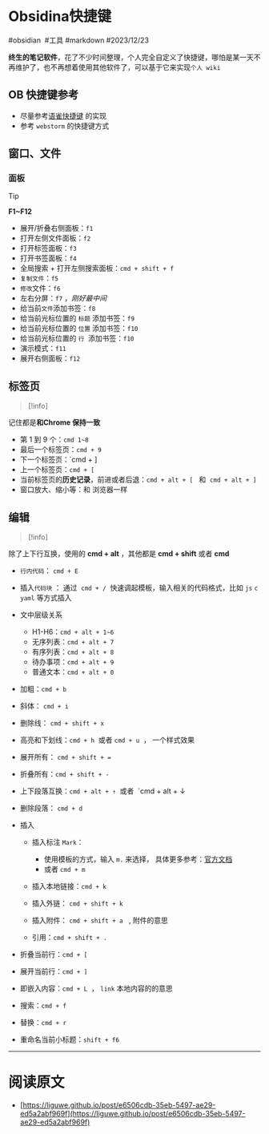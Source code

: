 
# Obsidina快捷键

#obsidian  #工具 #markdown #2023/12/23

**终生的笔记软件**，花了不少时间整理，个人完全自定义了快捷键，哪怕是某一天不再维护了，也不再想着使用其他软件了，可以基于它来实现`个人 wiki`


## OB 快捷键参考

- 尽量参考[语雀快捷键](https://www.yuque.com/yuque/gpvawt/shortcut) 的实现
- 参考 `webstorm` 的快捷键方式


## 窗口、文件


### 面板

> [!tip]

**F1~F12**


- 展开/折叠右侧面板：`f1`
- 打开左侧文件面板：`f2`
- 打开标签面板：`f3`
- 打开书签面板：`f4`
- 全局搜索 + 打开左侧搜索面板：`cmd + shift + f`
- `复制文件`：`f5`
- `修改`文件：`f6`
- 左右分屏：`f7` ，_刚好最中间_
- 给当前`文件`添加书签：`f8`
- 给当前光标位置的 `标题` 添加书签：`f9`
- 给当前光标位置的 `位置` 添加书签：`f10`
- 给当前光标位置的 `行`  添加书签：`f10`
- 演示模式：`f11`
- 展开右侧面板：`f12`


## 标签页

> [!info]

记住都是**和Chrome 保持一致**


- 第 1 到 9 个：`cmd 1~8`
- 最后一个标签页：`cmd + 9`
- 下一个标签页：`cmd + ]
- 上一个标签页：`cmd + [`
- 当前标签页的**历史记录**，前进或者后退：`cmd + alt + [`   和  `cmd + alt + ]`
- 窗口放大、缩小等：和 浏览器一样


## 编辑

> [!info]

除了上下行互换，使用的 **cmd + alt** ，其他都是 **cmd + shift** 或者 **cmd**


- `行内代码`： `cmd + E`
- 插入`代码块` ： 通过  `cmd + /`  快速调起模板，输入相关的代码格式，比如 `js` `c` `yaml` 等方式插入
- 文中层级关系

   - H1-H6：`cmd + alt + 1~6`
   - 无序列表：`cmd + alt + 7`
   - 有序列表：`cmd + alt + 8`
   - 待办事项：`cmd + alt + 9`
   - 普通文本：`cmd + alt + 0`
- 加粗：`cmd + b`
- 斜体： `cmd + i`
- 删除线： `cmd + shift + x`
- 高亮和下划线：`cmd + h`  或者 `cmd + u`  ， 一个样式效果
- 展开所有： `cmd + shift + =`
- 折叠所有：`cmd + shift + -`
- 上下段落互换：`cmd + alt + ↑`  或者  `cmd + alt + ↓
- 删除段落： `cmd + d`
- 插入

   - 插入标注 `Mark`：

      - 使用模板的方式，输入 `m.` 来选择， 具体更多参考：[官方文档](https://help.obsidian.md/Editing+and+formatting/Callouts)
      - 或者 `cmd + m`
   - 插入本地链接：`cmd + k`
   - 插入外链： `cmd + shift + k`
   - 插入附件： `cmd + shift + a`   , 附件的意思
   - 引用：`cmd + shift + .`
- 折叠当前行：`cmd + [`
- 展开当前行：`cmd + ]`
- 即嵌入内容：`cmd + L`  ， `link` 本地内容的的意思
- 搜索：`cmd + f`
- 替换：`cmd + r`
- 重命名当前小标题：`shift + f6`

---


# 阅读原文

- [https://liguwe.github.io/post/e6506cdb-35eb-5497-ae29-ed5a2abf969f](https://liguwe.github.io/post/e6506cdb-35eb-5497-ae29-ed5a2abf969f)
